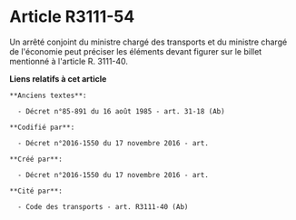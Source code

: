 # Article R3111-54

Un arrêté conjoint du ministre chargé des transports et du ministre chargé de l'économie peut préciser les éléments devant
figurer sur le billet mentionné à l'article R. 3111-40.

**Liens relatifs à cet article**

	**Anciens textes**:

	  - Décret n°85-891 du 16 août 1985 - art. 31-18 (Ab)

	**Codifié par**:

	  - Décret n°2016-1550 du 17 novembre 2016 - art.

	**Créé par**:

	  - Décret n°2016-1550 du 17 novembre 2016 - art.

	**Cité par**:

	  - Code des transports - art. R3111-40 (Ab)

